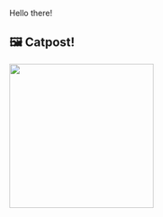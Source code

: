 Hello there!



## 🖼️ Catpost!

<sub>
    <img src="https://cdn2.thecatapi.com/images/dcJJUzHY1.png" height="256">
</sub>

